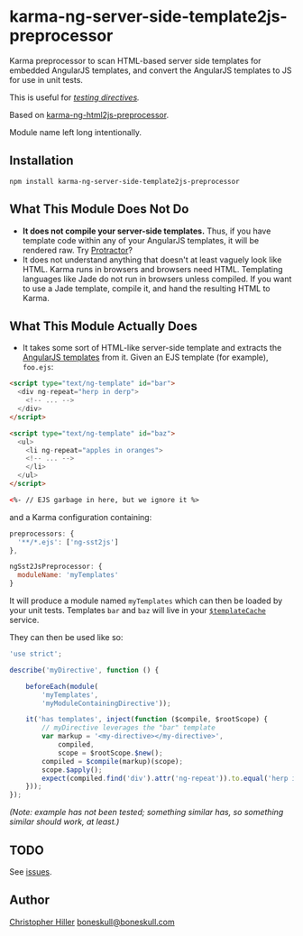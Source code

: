 # karma-ng-server-side-template2js-preprocessor

Karma preprocessor to scan HTML-based server side templates for embedded AngularJS templates, and convert the AngularJS templates to JS for use in unit tests.

This is useful for *[testing directives](https://github.com/vojtajina/ng-directive-testing).*

Based on [karma-ng-html2js-preprocessor](https://github.com/karma-runner/karma-ng-html2js-preprocessor).

Module name left long intentionally.

## Installation

`npm install karma-ng-server-side-template2js-preprocessor`

## What This Module Does Not Do

* **It does not compile your server-side templates.**  Thus, if you have template code within any of your AngularJS
templates, it will be rendered raw.  Try [Protractor](https://github.com/angular/protractor)?
* It does not understand anything that doesn't at least vaguely look like HTML.  Karma runs in browsers and browsers need HTML.  Templating languages like Jade do not run in browsers unless compiled.  If you want to use a Jade template, compile it, and hand the resulting HTML to Karma.

## What This Module Actually Does

* It takes some sort of HTML-like server-side template and extracts the [AngularJS templates](http://docs.angularjs.org/guide/templates) from it.  Given an EJS template (for example), `foo.ejs`:

```html
<script type="text/ng-template" id="bar">
  <div ng-repeat="herp in derp">
    <!-- ... -->
  </div>
</script>

<script type="text/ng-template" id="baz">
  <ul>
    <li ng-repeat="apples in oranges">
    <!-- ... -->
    </li>
  </ul>
</script>

<%- // EJS garbage in here, but we ignore it %>
```

and a Karma configuration containing:

```js
preprocessors: {
  '**/*.ejs': ['ng-sst2js']
},

ngSst2JsPreprocessor: {
  moduleName: 'myTemplates'
}
```

It will produce a module named `myTemplates` which can then be loaded by your unit tests.  Templates `bar` and `baz` will live in your [`$templateCache`](http://docs.angularjs.org/api/ng/service/$templateCache) service.

They can then be used like so:

```js
'use strict';

describe('myDirective', function () {

    beforeEach(module(
        'myTemplates',
        'myModuleContainingDirective'));

    it('has templates', inject(function ($compile, $rootScope) {
        // myDirective leverages the "bar" template
        var markup = '<my-directive></my-directive>',
            compiled,
            scope = $rootScope.$new();
        compiled = $compile(markup)(scope);
        scope.$apply();
        expect(compiled.find('div').attr('ng-repeat')).to.equal('herp in derp');
    }));
});
```

*(Note: example has not been tested; something similar has, so something similar should work, at least.)*

## TODO

See [issues](https://github.com/boneksull/karma-ng-server-side-template2js-preprocessor).

## Author

[Christopher Hiller](https://boneskull.com) <boneskull@boneskull.com>

